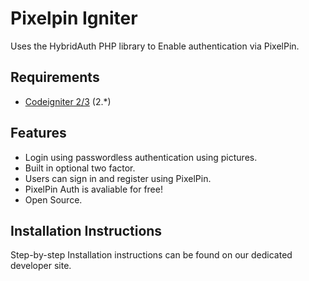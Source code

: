 Pixelpin Igniter
=============
Uses the HybridAuth PHP library to Enable authentication via PixelPin.

Requirements
------------
* [Codeigniter 2/3](https://www.codeigniter.com/download) (2.*)

Features
--------
* Login using passwordless authentication using pictures.
* Built in optional two factor.
* Users can sign in and register using PixelPin.
* PixelPin Auth is avaliable for free!
* Open Source.

Installation Instructions
------------
Step-by-step Installation instructions can be found on our dedicated developer site.
